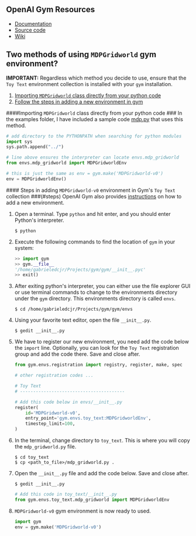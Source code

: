 OpenAI Gym Resources
----------
* [Documentation](https://gym.openai.com/docs)
* [Source code](https://github.com/openai/gym)
* [Wiki](https://github.com/openai/gym/wiki)

Two methods of using `MDPGridworld` gym environment?
-------------------------
**IMPORTANT:** Regardless which method you decide to use, ensure that the `Toy Text` environment collection is installed with your `gym` installation. 

1. [Importing `MDPGridworld` class directly from your python code](#direct)
2. [Follow the steps in adding a new environment in gym](#steps)



####<a name="direct"></a>Importing `MDPGridworld` class directly from your python code ###
In the examples folder, I have included a sample code [mdp.py](example/mdp.py) that uses this method. 

```python
# add directory to the PYTHONPATH when searching for python modules
import sys
sys.path.append("../") 

# line above ensures the interpreter can locate envs.mdp_gridworld
from envs.mdp_gridworld import MDPGridworldEnv 

# this is just the same as env = gym.make('MDPGridworld-v0')
env = MDPGridworldEnv()
```


####<a name="steps"></a> Steps in adding `MDPGridworld-v0` environment in Gym's `Toy Text` collection ###(#steps)
OpenAI Gym also provides [instructions](https://github.com/openai/gym/wiki/Environments) on how to add a new environment. 

1. Open a terminal. Type `python` and hit enter, and you should enter Python's interpreter.

    ```
    $ python
    ```

2. Execute the following commands to find the location of `gym` in your system:

    ```python
    >> import gym
    >> gym.__file__
    '/home/gabrieledcjr/Projects/gym/gym/__init__.pyc'
    >> exit()
    ```

3. After exiting python's interpreter, you can either use the file explorer GUI or use terminal commands to change to the environments directory under the `gym` directory. This environments directory is called `envs`.

    ```
    $ cd /home/gabrieledcjr/Projects/gym/gym/envs
    ```

4. Using your favorite text editor, open the file `__init__.py`. 

    ```
    $ gedit __init__.py
    ```

5. We have to register our new environment, you need add the code below the `import` line. Optionally, you can look for the `Toy Text` registration group and add the code there. Save and close after.

    ```python
    from gym.envs.registration import registry, register, make, spec

    # other registration codes ...

    # Toy Text
    # ----------------------------------------
    
    # Add this code below in envs/__init__.py
    register(
        id='MDPGridworld-v0',
        entry_point='gym.envs.toy_text:MDPGridworldEnv',
        timestep_limit=100,
    )
    ```

6. In the terminal, change directory to `toy_text`. This is where you will copy the `mdp_gridworld.py` file.

    ```
    $ cd toy_text
    $ cp <path_to_file>/mdp_gridworld.py .
    ```

7. Open the `__init__.py` file and add the code below. Save and close after. 

    ```
    $ gedit __init__.py
    ```
    ```python
    # Add this code in toy_text/__init__.py
    from gym.envs.toy_text.mdp_gridworld import MDPGridworldEnv
    ```

8. `MDPGridworld-v0` gym environment is now ready to used. 

    ```python
    import gym
    env = gym.make('MDPGridworld-v0')
    ```
